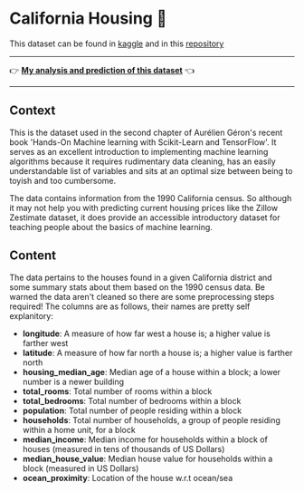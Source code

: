 <h1>California Housing 🏡</h1>

<span>This dataset can be found in <a href='https://www.kaggle.com/datasets/camnugent/california-housing-prices'>kaggle</a> and in this <a href='https://github.com/FabricioMacena/Data_Analysis/blob/main/California%20Housing/housing.csv'>repository</a></span>

<hr>

<p> 👉 <strong><a href="https://github.com/FabricioMacena/Data_Analysis/blob/main/California%20Housing/california_housing.ipynb">My analysis and prediction of this dataset</a></strong> 👈 </p>

<hr>

<h2>Context</h2>
<p>This is the dataset used in the second chapter of Aurélien Géron's recent book 'Hands-On Machine learning with Scikit-Learn and TensorFlow'. It serves as an excellent introduction to implementing machine learning algorithms because it requires rudimentary data cleaning, has an easily understandable list of variables and sits at an optimal size between being to toyish and too cumbersome.</p>

<p>The data contains information from the 1990 California census. So although it may not help you with predicting current housing prices like the Zillow Zestimate dataset, it does provide an accessible introductory dataset for teaching people about the basics of machine learning.</p>

<h2>Content</h2>
<p>The data pertains to the houses found in a given California district and some summary stats about them based on the 1990 census data. Be warned the data aren't cleaned so there are some preprocessing steps required! The columns are as follows, their names are pretty self explanitory:</p>

<ul>

  <li><strong>longitude</strong>: A measure of how far west a house is; a higher value is farther west</li>

  <li><strong>latitude</strong>: A measure of how far north a house is; a higher value is farther north</li>

  <li><strong>housing_median_age</strong>: Median age of a house within a block; a lower number is a newer building</li>

  <li><strong>total_rooms</strong>: Total number of rooms within a block</li>

  <li><strong>total_bedrooms</strong>: Total number of bedrooms within a block</li>

  <li><strong>population</strong>: Total number of people residing within a block</li>

  <li><strong>households</strong>: Total number of households, a group of people residing within a home unit, for a block</li>

  <li><strong>median_income</strong>: Median income for households within a block of houses (measured in tens of thousands of US Dollars)</li>

  <li><strong>median_house_value</strong>: Median house value for households within a block (measured in US Dollars)</li>

  <li><strong>ocean_proximity</strong>: Location of the house w.r.t ocean/sea</li>
 
</ul>
